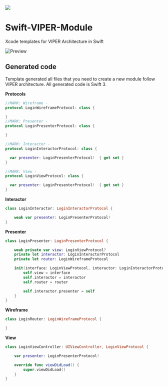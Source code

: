 ![](http://juanpecatalan.com/SwiftViperModule/logo.png)

# Swift-VIPER-Module
Xcode templates for VIPER Architecture in Swift

![Preview](http://juanpecatalan.com/SwiftViperModule/demoViper2.gif)

## Generated code

Template generated all files that you need to create a new module follow VIPER architecture. All generated code is Swift 3.

**Protocols**
```swift
//MARK: Wireframe -
protocol LoginWireframeProtocol: class {

}
//MARK: Presenter -
protocol LoginPresenterProtocol: class {

}

//MARK: Interactor -
protocol LoginInteractorProtocol: class {

  var presenter: LoginPresenterProtocol!  { get set }
}

//MARK: View -
protocol LoginViewProtocol: class {

  var presenter: LoginPresenterProtocol!  { get set }
}
```

**Interactor**
```swift
class LoginInteractor: LoginInteractorProtocol {

    weak var presenter: LoginPresenterProtocol!
}
```

**Presenter**
```swift
class LoginPresenter: LoginPresenterProtocol {

    weak private var view: LoginViewProtocol?
    private let interactor: LoginInteractorProtocol
    private let router: LoginWireframeProtocol

    init(interface: LoginViewProtocol, interactor: LoginInteractorProtocol, router: LoginWireframeProtocol) {
        self.view = interface
        self.interactor = interactor
        self.router = router

        self.interactor.presenter = self
    }
}
```

**Wireframe**
```swift
class LoginRouter: LoginWireframeProtocol {

}
```

**View**
```swift
class LoginViewController: UIViewController, LoginViewProtocol {

	var presenter: LoginPresenterProtocol!

	override func viewDidLoad() {
        super.viewDidLoad()
    }
}
```
